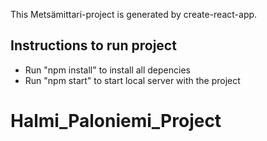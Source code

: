 This Metsämittari-project is generated by create-react-app.

## Instructions to run project

- Run "npm install" to install all depencies
- Run "npm start" to start local server with the project
# Halmi_Paloniemi_Project
